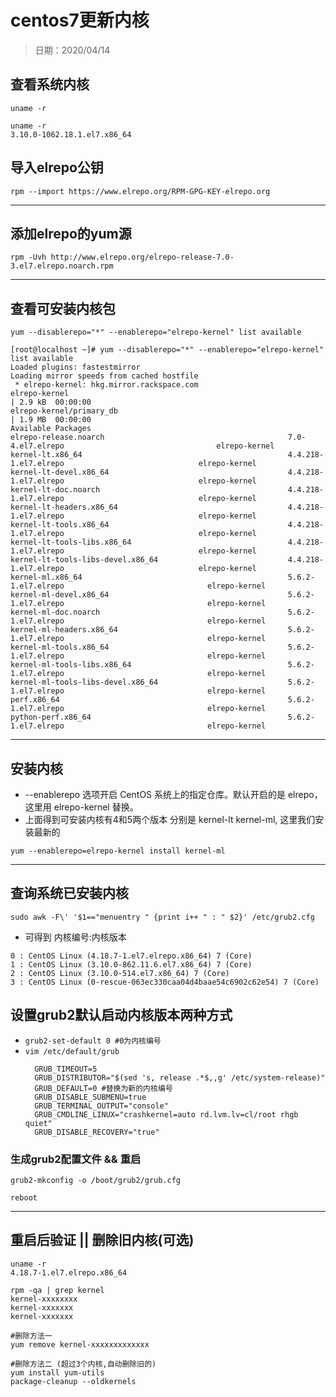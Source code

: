 # centos7更新内核

> 日期：2020/04/14

## 查看系统内核

`uname -r`
```
uname -r
3.10.0-1062.18.1.el7.x86_64
```
## 导入elrepo公钥

`rpm --import https://www.elrepo.org/RPM-GPG-KEY-elrepo.org`

---

## 添加elrepo的yum源
`rpm -Uvh http://www.elrepo.org/elrepo-release-7.0-3.el7.elrepo.noarch.rpm`

---

## 查看可安装内核包
`yum --disablerepo="*" --enablerepo="elrepo-kernel" list available`

```
[root@localhost ~]# yum --disablerepo="*" --enablerepo="elrepo-kernel" list available
Loaded plugins: fastestmirror
Loading mirror speeds from cached hostfile
 * elrepo-kernel: hkg.mirror.rackspace.com
elrepo-kernel                                                                                         | 2.9 kB  00:00:00     
elrepo-kernel/primary_db                                                                              | 1.9 MB  00:00:00     
Available Packages
elrepo-release.noarch                                         7.0-4.el7.elrepo                                  elrepo-kernel
kernel-lt.x86_64                                              4.4.218-1.el7.elrepo                              elrepo-kernel
kernel-lt-devel.x86_64                                        4.4.218-1.el7.elrepo                              elrepo-kernel
kernel-lt-doc.noarch                                          4.4.218-1.el7.elrepo                              elrepo-kernel
kernel-lt-headers.x86_64                                      4.4.218-1.el7.elrepo                              elrepo-kernel
kernel-lt-tools.x86_64                                        4.4.218-1.el7.elrepo                              elrepo-kernel
kernel-lt-tools-libs.x86_64                                   4.4.218-1.el7.elrepo                              elrepo-kernel
kernel-lt-tools-libs-devel.x86_64                             4.4.218-1.el7.elrepo                              elrepo-kernel
kernel-ml.x86_64                                              5.6.2-1.el7.elrepo                                elrepo-kernel
kernel-ml-devel.x86_64                                        5.6.2-1.el7.elrepo                                elrepo-kernel
kernel-ml-doc.noarch                                          5.6.2-1.el7.elrepo                                elrepo-kernel
kernel-ml-headers.x86_64                                      5.6.2-1.el7.elrepo                                elrepo-kernel
kernel-ml-tools.x86_64                                        5.6.2-1.el7.elrepo                                elrepo-kernel
kernel-ml-tools-libs.x86_64                                   5.6.2-1.el7.elrepo                                elrepo-kernel
kernel-ml-tools-libs-devel.x86_64                             5.6.2-1.el7.elrepo                                elrepo-kernel
perf.x86_64                                                   5.6.2-1.el7.elrepo                                elrepo-kernel
python-perf.x86_64                                            5.6.2-1.el7.elrepo                                elrepo-kernel

```
---

## 安装内核
- --enablerepo 选项开启 CentOS 系统上的指定仓库。默认开启的是 elrepo，这里用 elrepo-kernel 替换。
- 上面得到可安装内核有4和5两个版本 分别是 kernel-lt kernel-ml, 这里我们安装最新的

`yum --enablerepo=elrepo-kernel install kernel-ml`

---

## 查询系统已安装内核
`sudo awk -F\' '$1=="menuentry " {print i++ " : " $2}' /etc/grub2.cfg`

- 可得到 内核编号:内核版本

```
0 : CentOS Linux (4.18.7-1.el7.elrepo.x86_64) 7 (Core)
1 : CentOS Linux (3.10.0-862.11.6.el7.x86_64) 7 (Core)
2 : CentOS Linux (3.10.0-514.el7.x86_64) 7 (Core)
3 : CentOS Linux (0-rescue-063ec330caa04d4baae54c6902c62e54) 7 (Core)
```

## 设置grub2默认启动内核版本两种方式
- `grub2-set-default 0 #0为内核编号`
- `vim /etc/default/grub`
  ```
    GRUB_TIMEOUT=5
    GRUB_DISTRIBUTOR="$(sed 's, release .*$,,g' /etc/system-release)"
    GRUB_DEFAULT=0 #替换为新的内核编号
    GRUB_DISABLE_SUBMENU=true
    GRUB_TERMINAL_OUTPUT="console"
    GRUB_CMDLINE_LINUX="crashkernel=auto rd.lvm.lv=cl/root rhgb quiet"
    GRUB_DISABLE_RECOVERY="true"
  ```

### 生成grub2配置文件 && 重启
`grub2-mkconfig -o /boot/grub2/grub.cfg`

`reboot`

---

## 重启后验证 || 删除旧内核(可选)
```
uname -r
4.18.7-1.el7.elrepo.x86_64
```

```
rpm -qa | grep kernel
kernel-xxxxxxxx
kernel-xxxxxxx
kernel-xxxxxxx

#删除方法一
yum remove kernel-xxxxxxxxxxxxx

#删除方法二 (超过3个内核,自动删除旧的)
yum install yum-utils
package-cleanup --oldkernels
```
